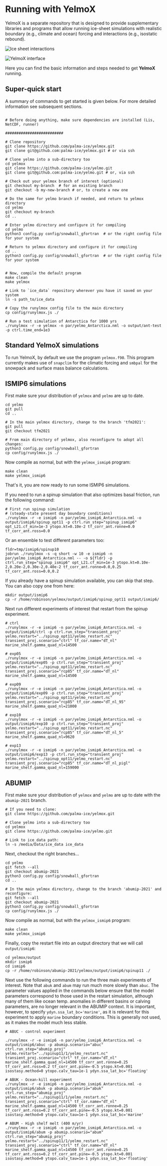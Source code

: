 # Running with YelmoX

YelmoX is a separate repository that is designed to provide supplementary libraries and programs that allow running ice-sheet simulations with realistic boundary (e.g., climate and ocean) forcing and interactions (e.g., isostatic rebound).

![Ice sheet interactions](img/yelmo_test_color.png)

![YelmoX interface](img/yelmox_overview.png)

Here you can find the basic information and steps needed to get **YelmoX** running.

## Super-quick start

A summary of commands to get started is given below. For more detailed information see subsequent sections.

```

# Before doing anything, make sure dependencies are installed (Lis, NetCDF, runner)

##########################

# Clone repository
git clone https://github.com/palma-ice/yelmox.git
git clone git@github.com:palma-ice/yelmox.git # or via ssh

# Clone yelmo into a sub-directory too
cd yelmox
git clone https://github.com/palma-ice/yelmo.git
git clone git@github.com:palma-ice/yelmo.git # or, via ssh

# Check out your yelmox branch of interest (optional)
git checkout my-branch  # for an existing branch 
git checkout -b my-new-branch # or, to create a new one 

# Do the same for yelmo branch if needed, and return to yelmox directory
cd yelmo 
git checkout my-branch
cd .. 

# Enter yelmo directory and configure it for compiling
cd yelmo
python3 config.py config/snowball_gfortran  # or the right config file for your system

# Return to yelmox directory and configure it for compiling
cd ..
python3 config.py config/snowball_gfortran  # or the right config file for your system


# Now, compile the default program
make clean 
make yelmox 

# Link to `ice_data` repository wherever you have it saved on your system
ln -s path_to/ice_data 

# Copy the runylmox config file to the main directory
cp config/runylmox.js ./

# Run a test simulation of Antarctica for 1000 yrs
./runylmox -r -e yelmox -n par/yelmo_Antarctica.nml -o output/ant-test -p ctrl.time_end=1e3
```

## Standard YelmoX simulations 

To run YelmoX, by default we use the program `yelmox.f90`. This program currently makes use of `snapclim` for the climatic forcing and `smbpal` for the snowpack and surface mass balance calculations.

## ISMIP6 simulations 

First make sure your distribution of `yelmox` and `yelmo` are up to date.

```
cd yelmo
git pull 
cd ..

# In the main yelmox directory, change to the branch 'tfm2021': 
git pull 
git checkout tfm2021

# From main directory of yelmox, also reconfigure to adopt all changes:
python3 config.py config/snowball_gfortran 
cp config/runylmox.js ./
```

Now compile as normal, but with the `yelmox_ismip6` program:

```
make clean 
make yelmox_ismip6 
```

That's it, you are now ready to run some ISMIP6 simulations. 

If you need to run a spinup simulation that also optimizes basal friction, run the following command:

```
# First run spinup simulation
# (steady-state present day boundary conditions)
./runylmox -r -e ismip6 -n par/yelmo_ismip6_Antarctica.nml -o output/ismip6/spinup_opt11 -p ctrl.run_step="spinup_ismip6" opt_L21.cf_min=1e-3 ytopo.kt=0.10e-2 tf_corr_ant.ronne=0.0 tf_corr_ant.ross=0.0
```

Or an ensemble to test different parameters too:

```
fldr=tmp/ismip6/spinup10
jobrun ./runylmox -s -q short -w 10 -e ismip6 -n par/yelmo_ismip6_Antarctica.nml -- -o ${fldr} -p ctrl.run_step="spinup_ismip6" opt_L21.cf_min=1e-3 ytopo.kt=0.10e-2,0.20e-2,0.30e-2,0.40e-2 tf_corr_ant.ronne=0.0,0.25 tf_corr_ant.ross=0.0,0.2
```

If you already have a spinup simulation available, you can skip that step. You can also copy one from here:

```
mkdir output/ismip6
cp -r /home/robinson/yelmox/output/ismip6/spinup_opt11 output/ismip6/
```

Next run different experiments of interest that restart from the spinup experiment.

```
# ctrl
./runylmox -r -e ismip6 -n par/yelmo_ismip6_Antarctica.nml -o output/ismip6/ctrl -p ctrl.run_step="transient_proj" yelmo.restart="../spinup_opt11/yelmo_restart.nc" transient_proj.scenario="ctrl" tf_cor.name="dT_nl" marine_shelf.gamma_quad_nl=14500

# exp05
./runylmox -r -e ismip6 -n par/yelmo_ismip6_Antarctica.nml -o output/ismip6/exp05 -p ctrl.run_step="transient_proj" yelmo.restart="../spinup_opt11/yelmo_restart.nc" transient_proj.scenario="rcp85" tf_cor.name="dT_nl" marine_shelf.gamma_quad_nl=14500

# exp09
./runylmox -r -e ismip6 -n par/yelmo_ismip6_Antarctica.nml -o output/ismip6/exp09 -p ctrl.run_step="transient_proj" yelmo.restart="../spinup_opt11/yelmo_restart.nc" transient_proj.scenario="rcp85" tf_cor.name="dT_nl_95" marine_shelf.gamma_quad_nl=21000

# exp10
./runylmox -r -e ismip6 -n par/yelmo_ismip6_Antarctica.nml -o output/ismip6/exp10 -p ctrl.run_step="transient_proj" yelmo.restart="../spinup_opt11/yelmo_restart.nc" transient_proj.scenario="rcp85" tf_cor.name="dT_nl_5" marine_shelf.gamma_quad_nl=9620

# exp13
./runylmox -r -e ismip6 -n par/yelmo_ismip6_Antarctica.nml -o output/ismip6/exp13 -p ctrl.run_step="transient_proj" yelmo.restart="../spinup_opt11/yelmo_restart.nc" transient_proj.scenario="rcp85" tf_cor.name="dT_nl_pigl" marine_shelf.gamma_quad_nl=159000

```


## ABUMIP

First make sure your distribution of `yelmox` and `yelmo` are up to date with the `abumip-2021` branch.

```
# If you need to clone:
git clone https://github.com/palma-ice/yelmox.git

# Clone yelmo into a sub-directory too
cd yelmox
git clone https://github.com/palma-ice/yelmo.git

# Link to ice_data path:
ln -s /media/Data/ice_data ice_data
```

Next, checkout the right branches...

```
cd yelmo
git fetch --all 
git checkout abumip-2021
python3 config.py config/snowball_gfortran 
cd ..

# In the main yelmox directory, change to the branch 'abumip-2021' and reconfigure: 
git fetch --all 
git checkout abumip-2021
python3 config.py config/snowball_gfortran 
cp config/runylmox.js ./

```

Now compile as normal, but with the `yelmox_ismip6` program:

```
make clean 
make yelmox_ismip6 
```

Finally, copy the restart file into an output directory that we will call `output/ismip6`:
```
cd yelmox/output
mkdir ismip6
cd ismip6
cp -r /home/robinson/abumip-2021/yelmox/output/ismip6/spinup11 ./
```

Next use the following commands to run the three main experiments of interest. Note that `abuk` and `abum` may run much more slowly than `abuc`. The parameter values applied in the commands below ensure that the model parameters correspond to those used in the restart simulation, although many of them like ocean temp. anomalies in different basins or calving parameters, are no longer relevant in the ABUMIP context. It is important, however, to specify `ydyn.ssa_lat_bc='marine'`, as it is relevant for this experiment to apply `marine` boundary conditions. This is generally not used, as it makes the model much less stable. 

```
# ABUC - control experiment

./runylmox -r -e ismip6 -n par/yelmo_ismip6_Antarctica.nml -o output/ismip6/abuc -p abumip.scenario="abuc" ctrl.run_step="abumip_proj" yelmo.restart="../spinup11/1/yelmo_restart.nc" transient_proj.scenario="ctrl" tf_cor.name="dT_nl" marine_shelf.gamma_quad_nl=14500 tf_corr_ant.ronne=0.25 tf_corr_ant.ross=0.2 tf_corr_ant.pine=-0.5 ytopo.kt=0.001 isostasy.method=0 ytopo.calv_tau=1e-1 ydyn.ssa_lat_bc='floating'

# ABUK - Ocean-kill experiment
./runylmox -r -e ismip6 -n par/yelmo_ismip6_Antarctica.nml -o output/ismip6/abuk -p abumip.scenario="abuk" ctrl.run_step="abumip_proj" yelmo.restart="../spinup11/1/yelmo_restart.nc" transient_proj.scenario="ctrl" tf_cor.name="dT_nl" marine_shelf.gamma_quad_nl=14500 tf_corr_ant.ronne=0.25 tf_corr_ant.ross=0.2 tf_corr_ant.pine=-0.5 ytopo.kt=0.001 isostasy.method=0 ytopo.calv_tau=1e-1 ydyn.ssa_lat_bc='marine'

# ABUM - High shelf melt (400 m/yr)
./runylmox -r -e ismip6 -n par/yelmo_ismip6_Antarctica.nml -o output/ismip6/abum -p abumip.scenario="abum" ctrl.run_step="abumip_proj" yelmo.restart="../spinup11/1/yelmo_restart.nc" transient_proj.scenario="ctrl" tf_cor.name="dT_nl" marine_shelf.gamma_quad_nl=14500 tf_corr_ant.ronne=0.25 tf_corr_ant.ross=0.2 tf_corr_ant.pine=-0.5 ytopo.kt=0.001 isostasy.method=0 ytopo.calv_tau=1e-1 ydyn.ssa_lat_bc='floating'

```